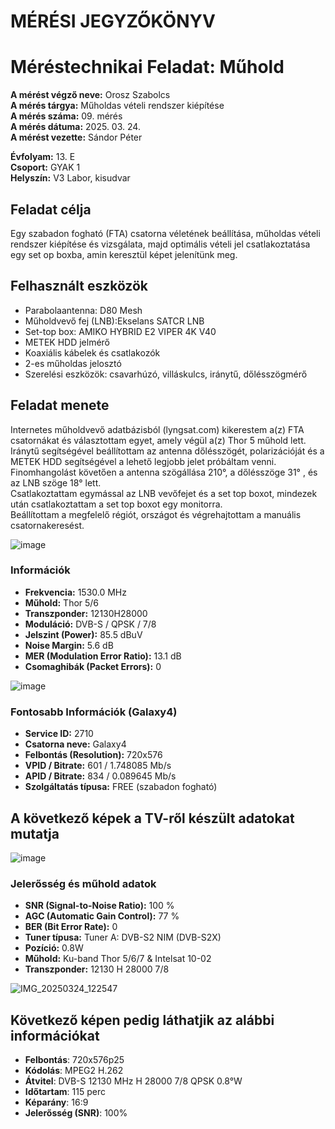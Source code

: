 # MÉRÉSI JEGYZŐKÖNYV   
# Méréstechnikai Feladat: Műhold

**A mérést végző neve:** Orosz Szabolcs  
**A mérés tárgya:**  Műholdas vételi rendszer kiépítése     
**A mérés száma:** 09. mérés    
**A mérés dátuma:** 2025. 03. 24.    
**A mérést vezette:** Sándor Péter    

**Évfolyam:** 13. E  
**Csoport:** GYAK 1   
**Helyszín:** V3 Labor, kisudvar    

## Feladat célja   
Egy szabadon fogható (FTA) csatorna véletének beállítása, műholdas vételi rendszer kiépítése és vizsgálata, majd optimális vételi jel csatlakoztatása egy set op boxba, amin keresztül képet jelenítünk meg.  



## Felhasznált eszközök   
- Parabolaantenna: D80 Mesh 
- Műholdvevő fej (LNB):Ekselans SATCR LNB
- Set-top box:  AMIKO HYBRID E2 VIPER 4K V40
- METEK HDD jelmérő
- Koaxiális kábelek és csatlakozók
- 2-es műholdas jelosztó
- Szerelési eszközök: csavarhúzó, villáskulcs, iránytű, dőlésszögmérő


## Feladat menete  
Internetes műholdvevő adatbázisból (lyngsat.com) kikerestem a(z) FTA csatornákat és választottam egyet, amely végül a(z) Thor 5 műhold lett.  
Iránytű segítségével beállítottam az antenna dőlésszögét, polarizációját és a METEK HDD segítségével a lehető legjobb jelet próbáltam venni. Finomhangolást követően a antenna szögállása 210°, a dőlésszöge 31° , és az LNB szöge 18° lett.   
Csatlakoztattam egymással az LNB vevőfejet és a set top boxot, mindezek után csatlakoztattam a set top boxot egy monitorra.  
Beállítottam a megfelelő régiót, országot és végrehajtottam a manuális csatornakeresést.   

![image](https://github.com/user-attachments/assets/17d23c9c-efe0-4876-8cf2-958f2b87f4e6)

### Információk

- **Frekvencia:** 1530.0 MHz  
- **Műhold:** Thor 5/6  
- **Transzponder:** 12130H28000  
- **Moduláció:** DVB-S / QPSK / 7/8  
- **Jelszint (Power):** 85.5 dBuV  
- **Noise Margin:** 5.6 dB  
- **MER (Modulation Error Ratio):** 13.1 dB  
- **Csomaghibák (Packet Errors):** 0  


![image](https://github.com/user-attachments/assets/9365606b-d021-406a-9efa-6eed9419c01d)

### Fontosabb Információk (Galaxy4)

- **Service ID:** 2710  
- **Csatorna neve:** Galaxy4  
- **Felbontás (Resolution):** 720x576  
- **VPID / Bitrate:** 601 / 1.748085 Mb/s  
- **APID / Bitrate:** 834 / 0.089645 Mb/s  
- **Szolgáltatás típusa:** FREE (szabadon fogható)

## A következő képek a TV-ről készült adatokat mutatja  

![image](https://github.com/user-attachments/assets/c8c21690-2a59-4c5b-a16c-25be2b5b1cb3)  

### Jelerősség és műhold adatok

- **SNR (Signal-to-Noise Ratio):** 100 %
- **AGC (Automatic Gain Control):** 77 %
- **BER (Bit Error Rate):** 0  
- **Tuner típusa:** Tuner A: DVB-S2 NIM (DVB-S2X)
- **Pozíció:** 0.8W
- **Műhold:** Ku-band Thor 5/6/7 & Intelsat 10-02
- **Transzponder:** 12130 H 28000 7/8


![IMG_20250324_122547](https://github.com/user-attachments/assets/c9156f06-b763-4874-9f26-e7393721ccf4)

## Következő képen pedig láthatjik az alábbi információkat  

- **Felbontás**: 720x576p25
- **Kódolás**: MPEG2 H.262
- **Átvitel**: DVB-S 12130 MHz H 28000 7/8 QPSK 0.8°W
- **Időtartam**: 115 perc
- **Képarány**: 16:9
- **Jelerősség (SNR)**: 100%


